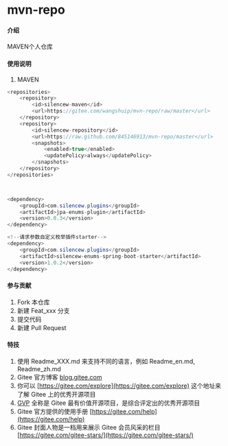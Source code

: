 # mvn-repo

#### 介绍
MAVEN个人仓库

#### 使用说明

1.  MAVEN
``` java
<repositories>
    <repository>
        <id>silencew-maven</id>
        <url>https://gitee.com/wangshuip/mvn-repo/raw/master</url>
    </repository>
    <repository>
        <id>silencew-repository</id>
        <url>https://raw.github.com/845146913/mvn-repo/master</url>
        <snapshots>
            <enabled>true</enabled>
            <updatePolicy>always</updatePolicy>
        </snapshots>
    </repository>
</repositories>



<dependency>
    <groupId>com.silencew.plugins</groupId>
    <artifactId>jpa-enums-plugin</artifactId>
    <version>0.0.3</version>
</dependency>

<!--请求参数自定义枚举插件starter-->
<dependency>
    <groupId>com.silencew.plugins</groupId>
    <artifactId>silencew-enums-spring-boot-starter</artifactId>
    <version>1.0.2</version>
</dependency>
```

#### 参与贡献

1.  Fork 本仓库
2.  新建 Feat_xxx 分支
3.  提交代码
4.  新建 Pull Request


#### 特技

1.  使用 Readme\_XXX.md 来支持不同的语言，例如 Readme\_en.md, Readme\_zh.md
2.  Gitee 官方博客 [blog.gitee.com](https://blog.gitee.com)
3.  你可以 [https://gitee.com/explore](https://gitee.com/explore) 这个地址来了解 Gitee 上的优秀开源项目
4.  [GVP](https://gitee.com/gvp) 全称是 Gitee 最有价值开源项目，是综合评定出的优秀开源项目
5.  Gitee 官方提供的使用手册 [https://gitee.com/help](https://gitee.com/help)
6.  Gitee 封面人物是一档用来展示 Gitee 会员风采的栏目 [https://gitee.com/gitee-stars/](https://gitee.com/gitee-stars/)
